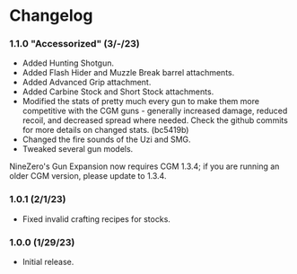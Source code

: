# Changelog


### 1.1.0 "Accessorized" (3/-/23)
* Added Hunting Shotgun.
* Added Flash Hider and Muzzle Break barrel attachments.
* Added Advanced Grip attachment.
* Added Carbine Stock and Short Stock attachments.
* Modified the stats of pretty much every gun to make them more competitive with the CGM guns - generally increased damage, reduced recoil, and decreased spread where needed. Check the github commits for more details on changed stats. (bc5419b)
* Changed the fire sounds of the Uzi and SMG.
* Tweaked several gun models.

NineZero's Gun Expansion now requires CGM 1.3.4; if you are running an older CGM version, please update to 1.3.4.


### 1.0.1 (2/1/23)
* Fixed invalid crafting recipes for stocks.

### 1.0.0 (1/29/23)
* Initial release.